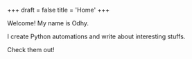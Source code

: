 +++
draft = false
title = 'Home'
+++

Welcome! My name is Odhy.

I create Python automations and write about interesting stuffs.

Check them out!

